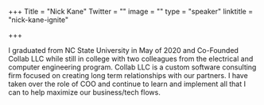 +++
Title = "Nick Kane"
Twitter = ""
image = ""
type = "speaker"
linktitle = "nick-kane-ignite"

+++

I graduated from NC State University in May of 2020 and Co-Founded Collab LLC while still in college with two colleagues from the electrical and computer engineering program. Collab LLC is a custom software consulting firm focused on creating long term relationships with our partners. I have taken over the role of COO and continue to learn and implement all that I can to help maximize our business/tech flows. 